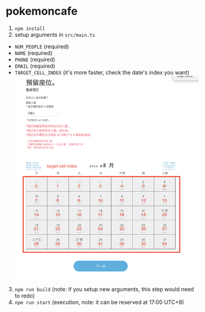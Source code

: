 # pokemoncafe

1. `npm install`
2. setup arguments in `src/main.ts`
- `NUM_PEOPLE` (required)
- `NAME` (required)
- `PHONE` (required)
- `EMAIL` (required)
- `TARGET_CELL_INDEX` (it's more faster, check the date's index you want)
![image](target_index_number.png)
3. `npm run build` (note: if you setup new arguments, this step would need to redo)
4. `npm run start` (execution, note: it can be reserved at 17:00 UTC+8)

